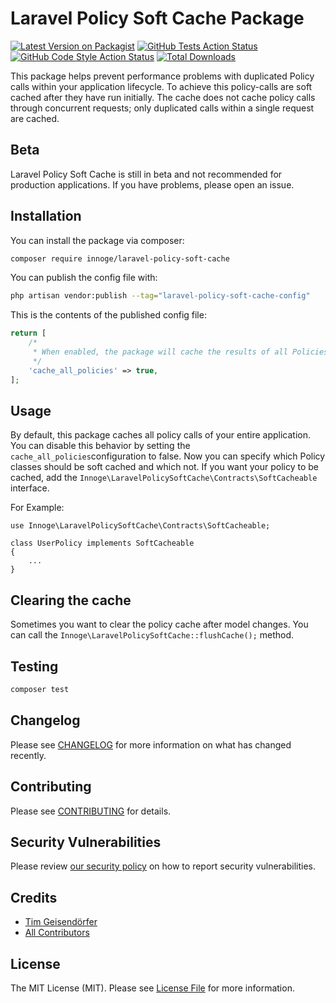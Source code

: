 # Laravel Policy Soft Cache Package

[![Latest Version on Packagist](https://img.shields.io/packagist/v/innoge/laravel-policy-soft-cache.svg?style=flat-square)](https://packagist.org/packages/innoge/laravel-policy-soft-cache)
[![GitHub Tests Action Status](https://img.shields.io/github/workflow/status/innoge/laravel-policy-soft-cache/run-tests?label=tests)](https://github.com/innoge/laravel-policy-soft-cache/actions?query=workflow%3Arun-tests+branch%3Amain)
[![GitHub Code Style Action Status](https://img.shields.io/github/workflow/status/innoge/laravel-policy-soft-cache/Fix%20PHP%20code%20style%20issues?label=code%20style)](https://github.com/innoge/laravel-policy-soft-cache/actions?query=workflow%3A"Fix+PHP+code+style+issues"+branch%3Amain)
[![Total Downloads](https://img.shields.io/packagist/dt/innoge/laravel-policy-soft-cache.svg?style=flat-square)](https://packagist.org/packages/innoge/laravel-policy-soft-cache)

This package helps prevent performance problems with duplicated Policy calls within your application lifecycle. To achieve this policy-calls are soft cached after they have run initially. The cache does not cache policy calls through concurrent requests; only duplicated calls within a single request are cached.

## Beta
Laravel Policy Soft Cache is still in beta and not recommended for production applications. If you have problems, please open an issue.

## Installation

You can install the package via composer:

```bash
composer require innoge/laravel-policy-soft-cache
```

You can publish the config file with:

```bash
php artisan vendor:publish --tag="laravel-policy-soft-cache-config"
```

This is the contents of the published config file:

```php
return [
    /*
     * When enabled, the package will cache the results of all Policies in your Laravel application
     */
    'cache_all_policies' => true,
];
```

## Usage

By default, this package caches all policy calls of your entire application. You can disable this behavior by setting the ```cache_all_policies```configuration to false. Now you can specify which Policy classes should be soft cached and which not. If you want your policy to be cached, add the ```Innoge\LaravelPolicySoftCache\Contracts\SoftCacheable``` interface.

For Example:

```
use Innoge\LaravelPolicySoftCache\Contracts\SoftCacheable;

class UserPolicy implements SoftCacheable
{
    ...
}
```

## Clearing the cache
Sometimes you want to clear the policy cache after model changes. You can call the ```Innoge\LaravelPolicySoftCache::flushCache();``` method.

## Testing

```bash
composer test
```

## Changelog

Please see [CHANGELOG](CHANGELOG.md) for more information on what has changed recently.

## Contributing

Please see [CONTRIBUTING](CONTRIBUTING.md) for details.

## Security Vulnerabilities

Please review [our security policy](../../security/policy) on how to report security vulnerabilities.

## Credits

- [Tim Geisendörfer](https://github.com/geisi)
- [All Contributors](../../contributors)

## License

The MIT License (MIT). Please see [License File](LICENSE.md) for more information.
